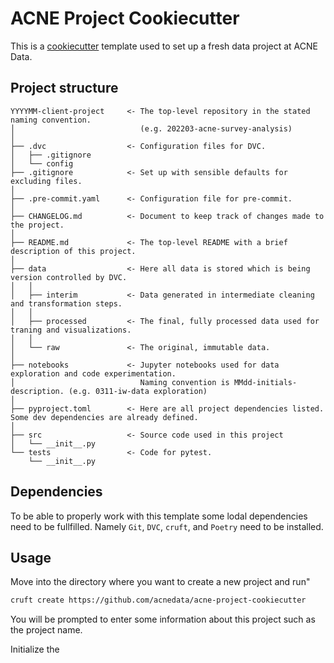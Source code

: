 # ACNE Project Cookiecutter

This is a [cookiecutter](https://cookiecutter.readthedocs.io/) template used to set up a fresh data project at ACNE
Data.

## Project structure
```
YYYYMM-client-project     <- The top-level repository in the stated naming convention.
│                            (e.g. 202203-acne-survey-analysis)
│
├── .dvc                  <- Configuration files for DVC.
│   ├── .gitignore
│   └── config
├── .gitignore            <- Set up with sensible defaults for excluding files.
│
├── .pre-commit.yaml      <- Configuration file for pre-commit.
│
├── CHANGELOG.md          <- Document to keep track of changes made to the project.
│
├── README.md             <- The top-level README with a brief description of this project.
│
├── data                  <- Here all data is stored which is being version controlled by DVC.
│   │
│   ├── interim           <- Data generated in intermediate cleaning and transformation steps.
│   │
│   ├── processed         <- The final, fully processed data used for traning and visualizations.
│   │
│   └── raw               <- The original, immutable data.
│
├── notebooks             <- Jupyter notebooks used for data exploration and code experimentation.
│                            Naming convention is MMdd-initials-description. (e.g. 0311-iw-data exploration)
│
├── pyproject.toml        <- Here are all project dependencies listed. Some dev dependencies are already defined.
│
├── src                   <- Source code used in this project
│   └── __init__.py
└── tests                 <- Code for pytest.
    └── __init__.py
```

## Dependencies

To be able to properly work with this template some lodal dependencies need to be fullfilled. Namely `Git`, `DVC`, 
`cruft`, and `Poetry` need to be installed.


## Usage

Move into the directory where you want to create a new project and run"
```bash
cruft create https://github.com/acnedata/acne-project-cookiecutter
```

You will be prompted to enter some information about this project such as the project name.

Initialize the 
